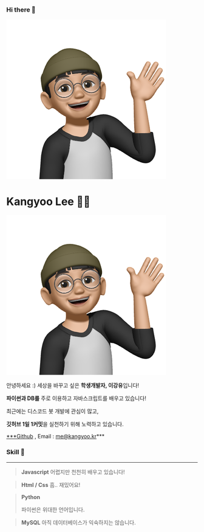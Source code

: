 ### Hi there 👋

<img src="./bed274dc4e621647f8d35df9cd4bfb47-sticker.png" width="420px" height="420px" title="Github_Logo"/>

# Kangyoo Lee 🧑‍💻

![20190105_012948000_iOS.jpg](./bed274dc4e621647f8d35df9cd4bfb47-sticker.png)

안녕하세요 :) 세상을 바꾸고 싶은 **학생개발자, 이강유**입니다!

**파이썬과 DB를** 주로 이용하고 자바스크립트를 배우고 있습니다!

최근에는 디스코드 봇 개발에 관심이 많고,

**깃허브 1일 1커밋**을 실천하기 위해 노력하고 있습니다.

[***Github](https://github.com/kangyoolee) , Email : me@kangyoo.kr***

### Skill 🔧

---

> **Javascript**
어렵지만 천천히 배우고 있습니다!
> 

> **Html / Css**
흠.. 재밌어요!
> 

> **Python**
> 
> 
> 파이썬은 위대한 언어입니다.
> 

> **MySQL**
아직 데이터베이스가 익숙하지는 않습니다.
> 

<!--
**kangyoolee/kangyoolee** is a ✨ _special_ ✨ repository because its `README.md` (this file) appears on your GitHub profile.

Here are some ideas to get you started:

- 🔭 I’m currently working on ...
- 🌱 I’m currently learning ...
- 👯 I’m looking to collaborate on ...
- 🤔 I’m looking for help with ...
- 💬 Ask me about ...
- 📫 How to reach me: ...
- 😄 Pronouns: ...
- ⚡ Fun fact: ...
-->
